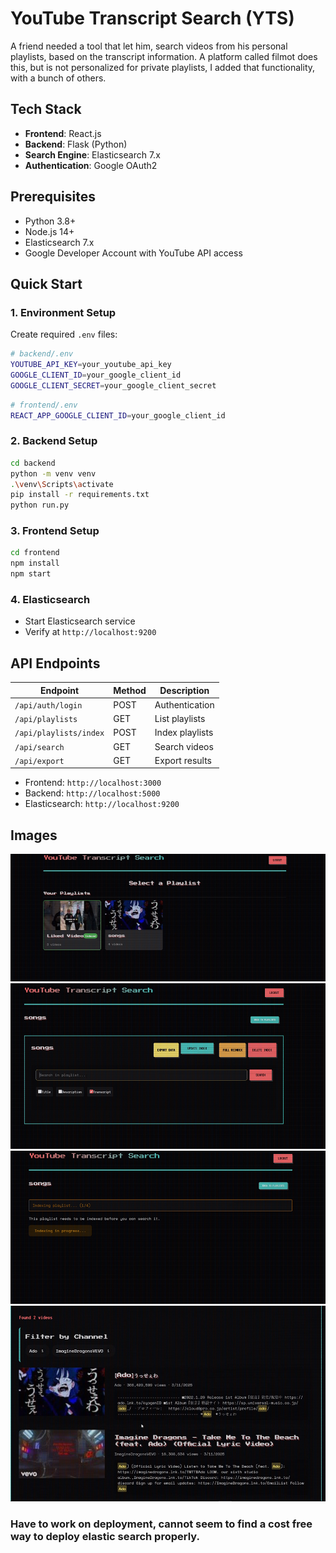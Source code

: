# YouTube Transcript Search (YTS)

A friend needed a tool that let him, search videos from his personal playlists, based on the transcript information. A platform called filmot does this, but is not personalized for private playlists, I added that functionality, with a bunch of others.


## Tech Stack
- **Frontend**: React.js
- **Backend**: Flask (Python)
- **Search Engine**: Elasticsearch 7.x
- **Authentication**: Google OAuth2

## Prerequisites
- Python 3.8+
- Node.js 14+
- Elasticsearch 7.x
- Google Developer Account with YouTube API access

## Quick Start

### 1. Environment Setup
Create required `.env` files:

```bash
# backend/.env
YOUTUBE_API_KEY=your_youtube_api_key
GOOGLE_CLIENT_ID=your_google_client_id
GOOGLE_CLIENT_SECRET=your_google_client_secret
```

```bash
# frontend/.env
REACT_APP_GOOGLE_CLIENT_ID=your_google_client_id
```

### 2. Backend Setup
```bash
cd backend
python -m venv venv
.\venv\Scripts\activate
pip install -r requirements.txt
python run.py
```

### 3. Frontend Setup
```bash
cd frontend
npm install
npm start
```

### 4. Elasticsearch
- Start Elasticsearch service
- Verify at `http://localhost:9200`



## API Endpoints

| Endpoint | Method | Description |
|----------|--------|-------------|
| `/api/auth/login` | POST | Authentication |
| `/api/playlists` | GET | List playlists |
| `/api/playlists/index` | POST | Index playlists |
| `/api/search` | GET | Search videos |
| `/api/export` | GET | Export results |


- Frontend: `http://localhost:3000`
- Backend: `http://localhost:5000`
- Elasticsearch: `http://localhost:9200`


## Images

![Home page](./assets/home.png)
![Indexing page](./assets/indexing.png)
![Searching page](./assets/process.png)
![Results page](./assets/results.png)


### Have to work on deployment, cannot seem to find a cost free way to deploy elastic search properly.
